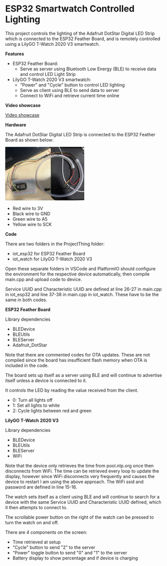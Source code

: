 
# ESP32 Smartwatch Controlled Lighting

This project controls the lighting of the Adafruit DotStar Digital LED Strip which is connected to the ESP32 Feather Board, and is remotely controlled using a LilyGO T-Watch 2020 V3 smartwatch.

**Features**

- ESP32 Feather Board: 
    - Serve as server using Bluetooth Low Energy (BLE) to receive data and control LED Light Strip
- LilyGO T-Watch 2020 V3 smartwatch: 
    - "Power" and "Cycle" button to control LED lighting
    - Serve as client using BLE to send data to server
    - Connect to WiFi and retrieve current time online

**Video showcase**

[Video showcase](https://youtube.com/shorts/8GZYVhhmTeM?feature=share)

**Hardware**

The Adafruit DotStar Digital LED Strip is connected to the ESP32 Feather Board as shown below:

<a href="hardware.JPEG"><img src="hardware.JPEG" alt="Device hardware setup" width="50%" height="50%"></a>

- Red wire to 3V
- Black wire to GND
- Green wire to A5
- Yellow wire to SCK

**Code**

There are two folders in the ProjectThing folder:
- iot_esp32 for ESP32 Feather Board
- iot_watch for LilyGO T-Watch 2020 V3

Open these separate folders in VSCode and PlatformIO should configure the environment for the respective device automatically, then compile main.cpp and upload code to device.

Service UUID and Characteristic UUID are defined at line 26-27 in main.cpp in iot_esp32 and line 37-38 in main.cpp in iot_watch. These have to be the same in both codes.

**ESP32 Feather Board**

Library dependencies
- BLEDevice
- BLEUtils
- BLEServer
- Adafruit_DotStar

Note that there are commented codes for OTA updates. These are not compiled since the board has insufficient flash memory when OTA is included in the code.

The board sets up itself as a server using BLE and will continue to advertise itself unless a device is connected to it.

It controls the LED by reading the value received from the client.
- 0: Turn all lights off
- 1: Set all lights to white
- 2: Cycle lights between red and green

**LilyGO T-Watch 2020 V3**

Library dependencies
- BLEDevice
- BLEUtils
- BLEServer
- WiFi

Note that the device only retrieves the time from pool.ntp.org once then disconnects from WiFi. The time can be retrieved every loop to update the display, however since WiFi disconnects very frequently and causes the device to restart I am using the above approach. The WiFi ssid and password are defined in line 15-16.

The watch sets itself as a client using BLE and will continue to search for a device with the same Service UUID and Characteristic UUID defined, which it then attempts to connect to.

The scrollable power button on the right of the watch can be pressed to turn the watch on and off.

There are 4 components on the screen:
- Time retrieved at setup
- "Cycle" button to send "2" to the server
- "Power" toggle button to send "0" and "1" to the server
- Battery display to show percentage and if device is charging
    
